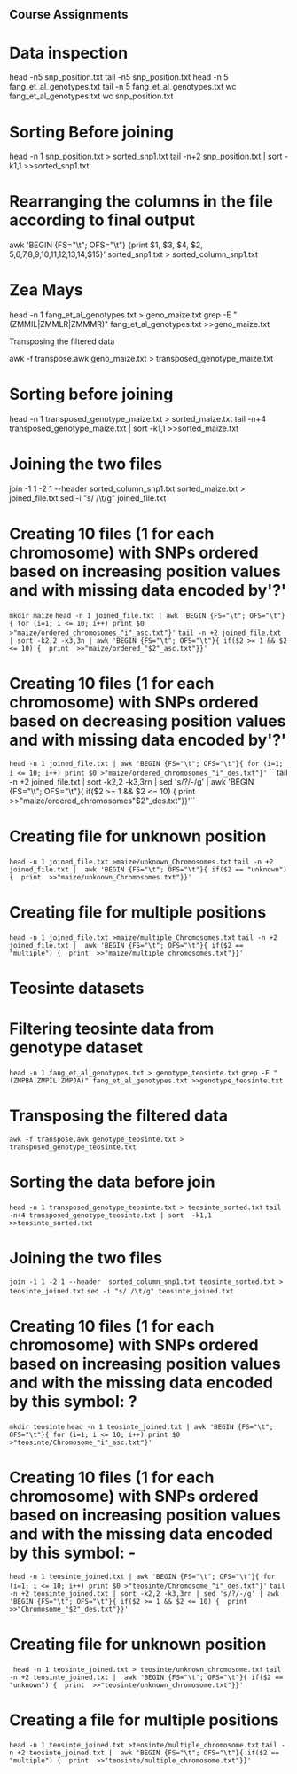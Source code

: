 ## Course Assignments

# Data inspection

head -n5 snp_position.txt tail -n5 snp_position.txt head -n 5 fang_et_al_genotypes.txt tail -n 5 fang_et_al_genotypes.txt wc fang_et_al_genotypes.txt wc snp_position.txt

# Sorting Before joining

head -n 1 snp_position.txt > sorted_snp1.txt tail -n+2 snp_position.txt | sort -k1,1 >>sorted_snp1.txt

# Rearranging the columns in the file according to final output

awk 'BEGIN {FS="\t"; OFS="\t"} {print $1, $3, $4, $2, $5,$6,$7,$8,$9,$10,$11,$12,$13,$14,$15}' sorted_snp1.txt > sorted_column_snp1.txt

# Zea Mays

head -n 1 fang_et_al_genotypes.txt > geno_maize.txt grep -E "(ZMMIL|ZMMLR|ZMMMR)" fang_et_al_genotypes.txt >>geno_maize.txt

Transposing the filtered data

awk -f transpose.awk geno_maize.txt > transposed_genotype_maize.txt

# Sorting before joining

head -n 1 transposed_genotype_maize.txt > sorted_maize.txt tail -n+4 transposed_genotype_maize.txt | sort -k1,1 >>sorted_maize.txt

# Joining the two files

join -1 1 -2 1 --header sorted_column_snp1.txt sorted_maize.txt > joined_file.txt sed -i "s/ /\t/g" joined_file.txt 

# Creating 10 files (1 for each chromosome) with SNPs ordered based on increasing position values and with missing data encoded by'?'
```mkdir maize```
```head -n 1 joined_file.txt | awk 'BEGIN {FS="\t"; OFS="\t"}{ for (i=1; i <= 10; i++) print $0 >"maize/ordered_chromosomes_"i"_asc.txt"}'```
```tail -n +2 joined_file.txt | sort -k2,2 -k3,3n | awk 'BEGIN {FS="\t"; OFS="\t"}{ if($2 >= 1 && $2 <= 10) {  print  >>"maize/ordered_"$2"_asc.txt"}}'```

# Creating 10 files (1 for each chromosome) with SNPs ordered based on decreasing position values and with missing data encoded by'?'
```head -n 1 joined_file.txt | awk 'BEGIN {FS="\t"; OFS="\t"}{ for (i=1; i <= 10; i++) print $0 >"maize/ordered_chromosomes_"i"_des.txt"}'```
```tail -n +2 joined_file.txt | sort -k2,2 -k3,3rn | sed 's/?/-/g' | awk 'BEGIN {FS="\t"; OFS="\t"}{ if($2 >= 1 && $2 <= 10) {  print  >>"maize/ordered_chromosomes"$2"_des.txt"}}'``

# Creating file for unknown position
```head -n 1 joined_file.txt >maize/unknown_Chromosomes.txt```
```tail -n +2 joined_file.txt |  awk 'BEGIN {FS="\t"; OFS="\t"}{ if($2 == "unknown") {  print  >>"maize/unknown_Chromosomes.txt"}}'```

# Creating file for multiple positions
```head -n 1 joined_file.txt >maize/multiple_Chromosomes.txt```
```tail -n +2 joined_file.txt |  awk 'BEGIN {FS="\t"; OFS="\t"}{ if($2 == "multiple") {  print  >>"maize/multiple_chromosomes.txt"}}'```

# Teosinte datasets
# Filtering teosinte data from genotype dataset
```head -n 1 fang_et_al_genotypes.txt > genotype_teosinte.txt```
```grep -E "(ZMPBA|ZMPIL|ZMPJA)" fang_et_al_genotypes.txt >>genotype_teosinte.txt```

# Transposing the filtered data 
```awk -f transpose.awk genotype_teosinte.txt > transposed_genotype_teosinte.txt```

# Sorting the data before join
```head -n 1 transposed_genotype_teosinte.txt > teosinte_sorted.txt```
```tail -n+4 transposed_genotype_teosinte.txt | sort  -k1,1 >>teosinte_sorted.txt```

# Joining the two files
```join -1 1 -2 1 --header  sorted_column_snp1.txt teosinte_sorted.txt > teosinte_joined.txt```
```sed -i "s/ /\t/g" teosinte_joined.txt```

# Creating 10 files (1 for each chromosome) with SNPs ordered based on increasing position values and with the missing data encoded by this symbol: ?
```mkdir teosinte```
```head -n 1 teosinte_joined.txt | awk 'BEGIN {FS="\t"; OFS="\t"}{ for (i=1; i <= 10; i++) print $0 >"teosinte/Chromosome_"i"_asc.txt"}'```

# Creating 10 files (1 for each chromosome) with SNPs ordered based on increasing position values and with the missing data encoded by this symbol: -
```head -n 1 teosinte_joined.txt | awk 'BEGIN {FS="\t"; OFS="\t"}{ for (i=1; i <= 10; i++) print $0 >"teosinte/Chromosome_"i"_des.txt"}'```
```tail -n +2 teosinte_joined.txt | sort -k2,2 -k3,3rn | sed 's/?/-/g' | awk 'BEGIN {FS="\t"; OFS="\t"}{ if($2 >= 1 && $2 <= 10) {  print  >>"Chromosome_"$2"_des.txt"}}'```

# Creating file for unknown position
``` head -n 1 teosinte_joined.txt > teosinte/unknown_chromosome.txt```
```tail -n +2 teosinte_joined.txt |  awk 'BEGIN {FS="\t"; OFS="\t"}{ if($2 == "unknown") {  print  >>"teosinte/unknown_chromosome.txt"}}'```

# Creating a file for multiple positions
```head -n 1 teosinte_joined.txt >teosinte/multiple_chromosome.txt```
```tail -n +2 teosinte_joined.txt |  awk 'BEGIN {FS="\t"; OFS="\t"}{ if($2 == "multiple") {  print  >>"teosinte/multiple_chromosome.txt"}}'```

